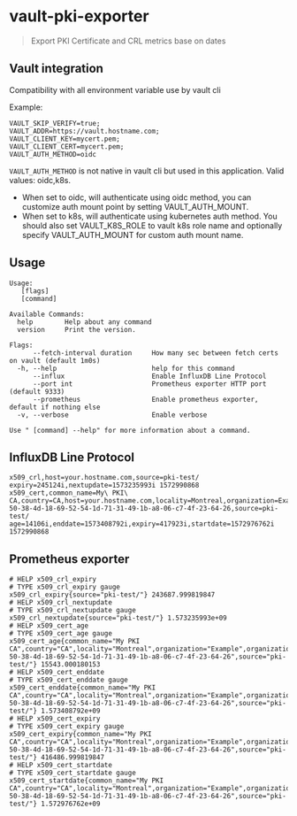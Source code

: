 # vault-pki-exporter

> Export PKI Certificate and CRL metrics base on dates

## Vault integration

Compatibility with all environment variable use by vault cli

Example:

```
VAULT_SKIP_VERIFY=true;
VAULT_ADDR=https://vault.hostname.com;
VAULT_CLIENT_KEY=mycert.pem;
VAULT_CLIENT_CERT=mycert.pem;
VAULT_AUTH_METHOD=oidc
```

`VAULT_AUTH_METHOD` is not native in vault cli but used in this application. Valid values: oidc,k8s.
* When set to oidc, will authenticate using oidc method, you can customize auth mount point by setting VAULT_AUTH_MOUNT.
* When set to k8s, will authenticate using kubernetes auth method. You should also set VAULT_K8S_ROLE to vault k8s role name and optionally specify VAULT_AUTH_MOUNT for custom auth mount name. 

## Usage

```
Usage:
   [flags]
   [command]

Available Commands:
  help        Help about any command
  version     Print the version.

Flags:
      --fetch-interval duration     How many sec between fetch certs on vault (default 1m0s)
  -h, --help                        help for this command
      --influx                      Enable InfluxDB Line Protocol
      --port int                    Prometheus exporter HTTP port (default 9333)
      --prometheus                  Enable prometheus exporter, default if nothing else
  -v, --verbose                     Enable verbose

Use " [command] --help" for more information about a command.
```


## InfluxDB Line Protocol

```
x509_crl,host=your.hostname.com,source=pki-test/ expiry=245124i,nextupdate=1573235993i 1572990868
x509_cert,common_name=My\ PKI\ CA,country=CA,host=your.hostname.com,locality=Montreal,organization=Example,organizational_unit=WebService,province=QC,serial=0e-50-38-4d-18-69-52-54-1d-71-31-49-1b-a8-06-c7-4f-23-64-26,source=pki-test/ age=14106i,enddate=1573408792i,expiry=417923i,startdate=1572976762i 1572990868
```

## Prometheus exporter

```
# HELP x509_crl_expiry 
# TYPE x509_crl_expiry gauge
x509_crl_expiry{source="pki-test/"} 243687.999819847
# HELP x509_crl_nextupdate 
# TYPE x509_crl_nextupdate gauge
x509_crl_nextupdate{source="pki-test/"} 1.573235993e+09
# HELP x509_cert_age 
# TYPE x509_cert_age gauge
x509_cert_age{common_name="My PKI CA",country="CA",locality="Montreal",organization="Example",organizational_unit="WebService",province="QC",serial="0e-50-38-4d-18-69-52-54-1d-71-31-49-1b-a8-06-c7-4f-23-64-26",source="pki-test/"} 15543.000180153
# HELP x509_cert_enddate 
# TYPE x509_cert_enddate gauge
x509_cert_enddate{common_name="My PKI CA",country="CA",locality="Montreal",organization="Example",organizational_unit="WebService",province="QC",serial="0e-50-38-4d-18-69-52-54-1d-71-31-49-1b-a8-06-c7-4f-23-64-26",source="pki-test/"} 1.573408792e+09
# HELP x509_cert_expiry 
# TYPE x509_cert_expiry gauge
x509_cert_expiry{common_name="My PKI CA",country="CA",locality="Montreal",organization="Example",organizational_unit="WebService",province="QC",serial="0e-50-38-4d-18-69-52-54-1d-71-31-49-1b-a8-06-c7-4f-23-64-26",source="pki-test/"} 416486.999819847
# HELP x509_cert_startdate 
# TYPE x509_cert_startdate gauge
x509_cert_startdate{common_name="My PKI CA",country="CA",locality="Montreal",organization="Example",organizational_unit="WebService",province="QC",serial="0e-50-38-4d-18-69-52-54-1d-71-31-49-1b-a8-06-c7-4f-23-64-26",source="pki-test/"} 1.572976762e+09
```